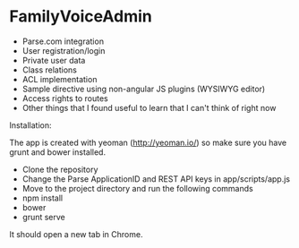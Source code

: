 FamilyVoiceAdmin
=================


- Parse.com integration
-   User registration/login
-   Private user data
-   Class relations
-   ACL implementation
- Sample directive using non-angular JS plugins (WYSIWYG editor)
- Access rights to routes
- Other things that I found useful to learn that I can't think of right now

Installation:

The app is created with yeoman (http://yeoman.io/) so make sure you have grunt and bower installed.

- Clone the repository
- Change the Parse ApplicationID and REST API keys in app/scripts/app.js
- Move to the project directory and run the following commands
- npm install
- bower
- grunt serve

It should open a new tab in Chrome.

